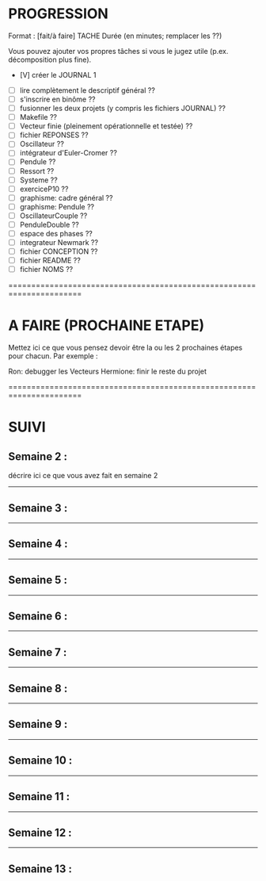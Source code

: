 # PROGRESSION

Format : [fait/à faire] TACHE	Durée (en minutes; remplacer les ??)

Vous pouvez ajouter vos propres tâches si vous le jugez utile
(p.ex. décomposition plus fine).

- [V] créer le JOURNAL                                    	        1
- [ ] lire complètement le descriptif général                  	??
- [ ] s'inscrire en binôme                                      	??
- [ ] fusionner les deux projets (y compris les fichiers JOURNAL)	??
- [ ] Makefile                                               	??
- [ ] Vecteur finie (pleinement opérationnelle et testée) 	??
- [ ] fichier REPONSES                                         	??
- [ ] Oscillateur                                            	??
- [ ] intégrateur d'Euler-Cromer                            	??
- [ ] Pendule                                               	??
- [ ] Ressort                                               	??
- [ ] Systeme                                               	??
- [ ] exerciceP10                                           	??
- [ ] graphisme: cadre général                              	??
- [ ] graphisme: Pendule                                     	??
- [ ] OscillateurCouple                                     	??
- [ ] PenduleDouble                                         	??
- [ ] espace des phases                                     	??
- [ ] integrateur Newmark                                   	??
- [ ] fichier CONCEPTION                                         	??
- [ ] fichier README                                        	??
- [ ] fichier NOMS                                        	??

======================================================================
# A FAIRE (PROCHAINE ETAPE)

Mettez ici ce que vous pensez devoir être la ou les 2 prochaines étapes
pour chacun. Par exemple :

Ron: debugger les Vecteurs
Hermione: finir le reste du projet

======================================================================
# SUIVI

## Semaine 2 :

décrire ici ce que vous avez fait en semaine 2

--------------------------------------------------
## Semaine 3 :



--------------------------------------------------
## Semaine 4 :



--------------------------------------------------
## Semaine 5 :



--------------------------------------------------
## Semaine 6 :



--------------------------------------------------
## Semaine 7 :



--------------------------------------------------
## Semaine 8 :



--------------------------------------------------
## Semaine 9 :



--------------------------------------------------
## Semaine 10 :



--------------------------------------------------
## Semaine 11 :



--------------------------------------------------
## Semaine 12 :



--------------------------------------------------
## Semaine 13 :

